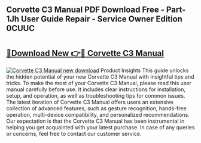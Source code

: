 ## Corvette C3 Manual PDF Download Free - Part-1Jh User Guide Repair - Service Owner Edition 0CUUC

# <h2><a href="http://bc6199.oget.top/?id=Corvette+C3+Manual">🔗Download New 👉🔴 Corvette C3 Manual</a></h2>

[![Corvette C3 Manual new download](https://i.imgur.com/5g1atiW.png)](http://bc6199.oget.top/?id=Corvette+C3+Manual)
Product Insights This guide unlocks the hidden potential of your new Corvette C3 Manual with insightful tips and tricks. To make the most of your Corvette C3 Manual, please read this user manual carefully before use. It includes clear instructions for installation, setup, and operation, as well as troubleshooting tips for common issues. The latest iteration of Corvette C3 Manual offers users an extensive collection of advanced features, such as gesture recognition, hands-free operation, multi-device compatibility, and personalized recommendations. Our expectation is that the Corvette C3 Manual has been instrumental in helping you get acquainted with your latest purchase. In case of any queries or concerns, feel free to contact our customer service.
